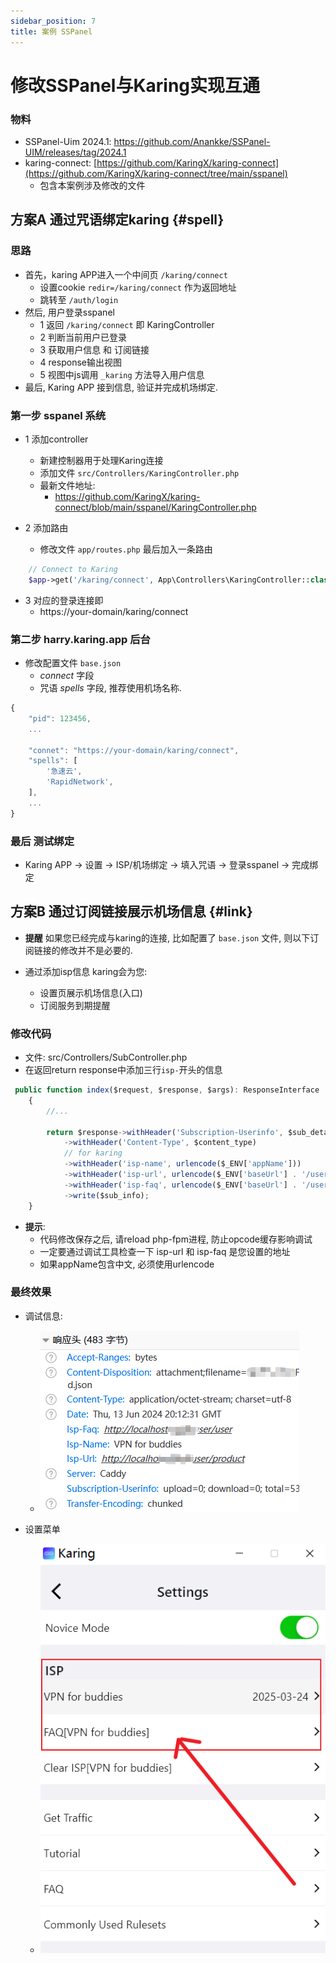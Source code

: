 ```yaml
---
sidebar_position: 7
title: 案例 SSPanel
---
```


# 修改SSPanel与Karing实现互通
### 物料
- SSPanel-Uim 2024.1: https://github.com/Anankke/SSPanel-UIM/releases/tag/2024.1
- karing-connect: [https://github.com/KaringX/karing-connect](https://github.com/KaringX/karing-connect/tree/main/sspanel)
  - 包含本案例涉及修改的文件

## 方案A 通过咒语绑定karing {#spell}
### 思路
- 首先，karing APP进入一个中间页 `/karing/connect`
  - 设置cookie `redir=/karing/connect` 作为返回地址
  - 跳转至 `/auth/login`
- 然后, 用户登录sspanel
  - 1 返回 `/karing/connect` 即 KaringController
  - 2 判断当前用户已登录
  - 3 获取用户信息 和 订阅链接
  - 4 response输出视图
  - 5 视图中js调用 `_karing` 方法导入用户信息
- 最后, Karing APP 接到信息, 验证并完成机场绑定.


### 第一步 sspanel 系统
- 1 添加controller
    - 新建控制器用于处理Karing连接
	- 添加文件 `src/Controllers/KaringController.php`
	- 最新文件地址:
    	- https://github.com/KaringX/karing-connect/blob/main/sspanel/KaringController.php

- 2 添加路由
	- 修改文件 `app/routes.php` 最后加入一条路由
```php
    // Connect to Karing
    $app->get('/karing/connect', App\Controllers\KaringController::class . ':connect');

```
- 3 对应的登录连接即
	- https://your-domain/karing/connect

### 第二步 harry.karing.app 后台
- 修改配置文件 `base.json`
    - *connect* 字段
    - 咒语 *spells* 字段, 推荐使用机场名称.
```js
{
    "pid": 123456,
	...

	"connet": "https://your-domain/karing/connect",
    "spells": [
        '急速云',
        'RapidNetwork',
    ],
    ...
}
```

### 最后 测试绑定
- Karing APP -> 设置 -> ISP/机场绑定 -> 填入咒语 -> 登录sspanel -> 完成绑定



## 方案B 通过订阅链接展示机场信息 {#link}
- **提醒** 如果您已经完成与karing的连接, 比如配置了 `base.json` 文件, 则以下订阅链接的修改并不是必要的.


- 通过添加isp信息 karing会为您:
  - 设置页展示机场信息(入口)
  - 订阅服务到期提醒

### 修改代码
- 文件: src/Controllers/SubController.php
- 在返回return response中添加三行`isp-`开头的信息
```jsx title="src/Controllers/SubController.php"
 public function index($request, $response, $args): ResponseInterface
    {
        //...

        return $response->withHeader('Subscription-Userinfo', $sub_details)
            ->withHeader('Content-Type', $content_type)
            // for karing
            ->withHeader('isp-name', urlencode($_ENV['appName']))
            ->withHeader('isp-url', urlencode($_ENV['baseUrl'] . '/user/product'))
            ->withHeader('isp-faq', urlencode($_ENV['baseUrl'] . '/user/user'));
            ->write($sub_info);
    }
```
- **提示**:
  - 代码修改保存之后, 请reload php-fpm进程, 防止opcode缓存影响调试
  - 一定要通过调试工具检查一下 isp-url 和 isp-faq 是您设置的地址
  - 如果appName包含中文, 必须使用urlencode


### 最终效果
- 调试信息:
  - ![debug](./img/cpr-3.png)

- 设置菜单
  - ![menu](./img/cpr-1.png)


